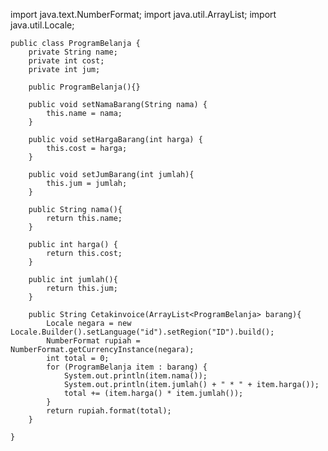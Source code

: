 import java.text.NumberFormat;
import java.util.ArrayList;
import java.util.Locale;

    public class ProgramBelanja {
        private String name;
        private int cost;
        private int jum;

        public ProgramBelanja(){}

        public void setNamaBarang(String nama) {
            this.name = nama;
        }

        public void setHargaBarang(int harga) {
            this.cost = harga;
        }

        public void setJumBarang(int jumlah){
            this.jum = jumlah;
        }

        public String nama(){
            return this.name;
        }

        public int harga() {
            return this.cost;
        }

        public int jumlah(){
            return this.jum;
        }

        public String Cetakinvoice(ArrayList<ProgramBelanja> barang){
            Locale negara = new Locale.Builder().setLanguage("id").setRegion("ID").build();
            NumberFormat rupiah = NumberFormat.getCurrencyInstance(negara);
            int total = 0;
            for (ProgramBelanja item : barang) {
                System.out.println(item.nama());
                System.out.println(item.jumlah() + " * " + item.harga());
                total += (item.harga() * item.jumlah());
            }
            return rupiah.format(total);
        }

    }
